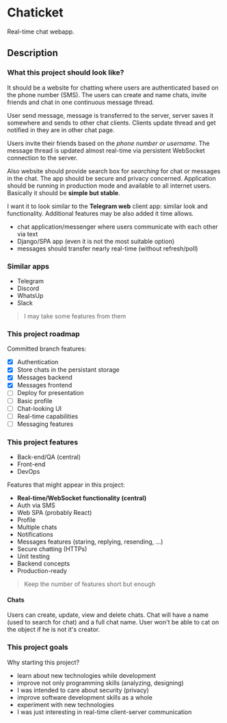 # Chaticket

Real-time chat webapp.

## Description

### What this project should look like?

It should be a website for chatting where users are authenticated based on the phone number (SMS). The users can create and name chats, invite friends and chat in one continuous message thread.

User send message, message is transferred to the server, server saves it somewhere and sends to other chat clients. Clients update thread and get notified in they are in other chat page.

Users invite their friends based on the *phone number or username*. The message thread is updated almost real-time via persistent WebSocket connection to the server.

Also website should provide search box for *searching* for chat or messages in the chat. The app should be secure and privacy concerned. Application should be running in production mode and available to all internet users. Basically it should be **simple but stable**.

I want it to look similar to the **Telegram web** client app: similar look and functionality. Additional features may be also added it time allows.

- chat application/messenger where users communicate with each other via text
- Django/SPA app (even it is not the most suitable option)
- messages should transfer nearly real-time (without refresh/poll)

### Similar apps

- Telegram
- Discord
- WhatsUp
- Slack

>  I may take some features from them

### This project roadmap

Committed branch features:

- [x] Authentication
- [x] Store chats in the persistant storage
- [x] Messages backend
- [x] Messages frontend
- [ ] Deploy for presentation
- [ ] Basic profile
- [ ] Chat-looking UI
- [ ] Real-time capabilities
- [ ] Messaging features

### This project features

* Back-end/QA (central)
* Front-end
* DevOps

Features that might appear in this project:

- **Real-time/WebSocket functionality (central)**
- Auth via SMS
- Web SPA (probably React)
- Profile
- Multiple chats
- Notifications
- Messages features (staring, replying, resending, ...)
- Secure chatting (HTTPs)
- Unit testing
- Backend concepts
- Production-ready

> Keep the number of features short but enough

#### Chats

Users can create, update, view and delete chats. Chat will have a name (used to search for chat)
and a full chat name. User won't be able to cat on the object if he is not it's creator.

### This project goals

Why starting this project?

- learn about new technologies while development
- improve not only programming skills (analyzing, designing)
- I was intended to care about security (privacy)
- improve software development skills as a whole
- experiment with new technologies
- I was just interesting in real-time client-server communication
